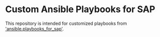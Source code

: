 # Custom Ansible Playbooks for SAP
This repository is intended for customized playbooks from ['ansible.playbooks_for_sap'](https://github.com/sap-linuxlab/ansible.playbooks_for_sap).
